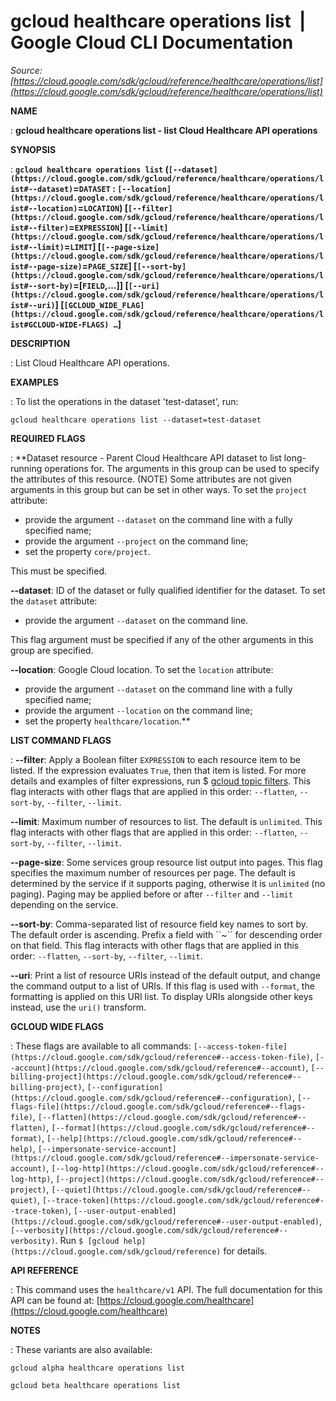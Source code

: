 # gcloud healthcare operations list  |  Google Cloud CLI Documentation

*Source: [https://cloud.google.com/sdk/gcloud/reference/healthcare/operations/list](https://cloud.google.com/sdk/gcloud/reference/healthcare/operations/list)*

**NAME**

: **gcloud healthcare operations list - list Cloud Healthcare API operations**

**SYNOPSIS**

: **`gcloud healthcare operations list` (`[--dataset](https://cloud.google.com/sdk/gcloud/reference/healthcare/operations/list#--dataset)`=`DATASET` : `[--location](https://cloud.google.com/sdk/gcloud/reference/healthcare/operations/list#--location)`=`LOCATION`) [`[--filter](https://cloud.google.com/sdk/gcloud/reference/healthcare/operations/list#--filter)`=`EXPRESSION`] [`[--limit](https://cloud.google.com/sdk/gcloud/reference/healthcare/operations/list#--limit)`=`LIMIT`] [`[--page-size](https://cloud.google.com/sdk/gcloud/reference/healthcare/operations/list#--page-size)`=`PAGE_SIZE`] [`[--sort-by](https://cloud.google.com/sdk/gcloud/reference/healthcare/operations/list#--sort-by)`=[`FIELD`,…]] [`[--uri](https://cloud.google.com/sdk/gcloud/reference/healthcare/operations/list#--uri)`] [`[GCLOUD_WIDE_FLAG](https://cloud.google.com/sdk/gcloud/reference/healthcare/operations/list#GCLOUD-WIDE-FLAGS) …`]**

**DESCRIPTION**

: List Cloud Healthcare API operations.

**EXAMPLES**

: To list the operations in the dataset 'test-dataset', run:

```
gcloud healthcare operations list --dataset=test-dataset
```

**REQUIRED FLAGS**

: **Dataset resource - Parent Cloud Healthcare API dataset to list long-running
operations for. The arguments in this group can be used to specify the
attributes of this resource. (NOTE) Some attributes are not given arguments in
this group but can be set in other ways.
To set the `project` attribute:

- provide the argument `--dataset` on the command line with a fully
specified name;
- provide the argument `--project` on the command line;
- set the property `core/project`.

This must be specified.

**--dataset**:
ID of the dataset or fully qualified identifier for the dataset.
To set the `dataset` attribute:

- provide the argument `--dataset` on the command line.

This flag argument must be specified if any of the other arguments in this group
are specified.

**--location**:
Google Cloud location.
To set the `location` attribute:

- provide the argument `--dataset` on the command line with a fully
specified name;
- provide the argument `--location` on the command line;
- set the property `healthcare/location`.**

**LIST COMMAND FLAGS**

: **--filter**:
Apply a Boolean filter `EXPRESSION` to each resource item
to be listed. If the expression evaluates `True`, then that item is
listed. For more details and examples of filter expressions, run $ [gcloud topic filters](https://cloud.google.com/sdk/gcloud/reference/topic/filters). This flag
interacts with other flags that are applied in this order:
`--flatten`, `--sort-by`, `--filter`,
`--limit`.

**--limit**:
Maximum number of resources to list. The default is `unlimited`. This
flag interacts with other flags that are applied in this order:
`--flatten`, `--sort-by`, `--filter`,
`--limit`.

**--page-size**:
Some services group resource list output into pages. This flag specifies the
maximum number of resources per page. The default is determined by the service
if it supports paging, otherwise it is `unlimited` (no paging).
Paging may be applied before or after `--filter` and
`--limit` depending on the service.

**--sort-by**:
Comma-separated list of resource field key names to sort by. The default order
is ascending. Prefix a field with ``~´´ for descending order on that
field. This flag interacts with other flags that are applied in this order:
`--flatten`, `--sort-by`, `--filter`,
`--limit`.

**--uri**:
Print a list of resource URIs instead of the default output, and change the
command output to a list of URIs. If this flag is used with
`--format`, the formatting is applied on this URI list. To display
URIs alongside other keys instead, use the `uri()` transform.

**GCLOUD WIDE FLAGS**

: These flags are available to all commands: `[--access-token-file](https://cloud.google.com/sdk/gcloud/reference#--access-token-file)`,
`[--account](https://cloud.google.com/sdk/gcloud/reference#--account)`, `[--billing-project](https://cloud.google.com/sdk/gcloud/reference#--billing-project)`,
`[--configuration](https://cloud.google.com/sdk/gcloud/reference#--configuration)`,
`[--flags-file](https://cloud.google.com/sdk/gcloud/reference#--flags-file)`,
`[--flatten](https://cloud.google.com/sdk/gcloud/reference#--flatten)`, `[--format](https://cloud.google.com/sdk/gcloud/reference#--format)`, `[--help](https://cloud.google.com/sdk/gcloud/reference#--help)`, `[--impersonate-service-account](https://cloud.google.com/sdk/gcloud/reference#--impersonate-service-account)`,
`[--log-http](https://cloud.google.com/sdk/gcloud/reference#--log-http)`,
`[--project](https://cloud.google.com/sdk/gcloud/reference#--project)`, `[--quiet](https://cloud.google.com/sdk/gcloud/reference#--quiet)`, `[--trace-token](https://cloud.google.com/sdk/gcloud/reference#--trace-token)`, `[--user-output-enabled](https://cloud.google.com/sdk/gcloud/reference#--user-output-enabled)`,
`[--verbosity](https://cloud.google.com/sdk/gcloud/reference#--verbosity)`.
Run `$ [gcloud help](https://cloud.google.com/sdk/gcloud/reference)` for details.

**API REFERENCE**

: This command uses the `healthcare/v1` API. The full documentation for
this API can be found at: [https://cloud.google.com/healthcare](https://cloud.google.com/healthcare)

**NOTES**

: These variants are also available:

```
gcloud alpha healthcare operations list
```

```
gcloud beta healthcare operations list
```
